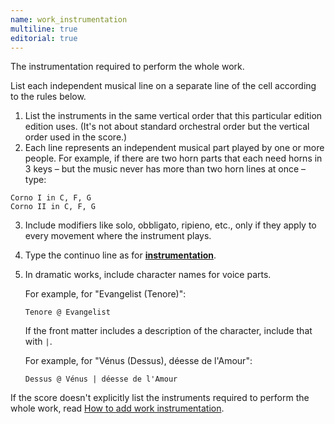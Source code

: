 ```yaml
---
name: work_instrumentation
multiline: true
editorial: true
---
```

The instrumentation required to perform the whole work.

List each independent musical line on a separate line of the cell according to the rules below.

1. List the instruments in the same vertical order that this particular edition edition uses. (It's not about standard orchestral order but the vertical order used in the score.)
2. Each line represents an independent musical part played by one or more people. For example, if there are two horn parts that each need horns in 3 keys – but the music never has more than two horn lines at once – type:
```
Corno I in C, F, G
Corno II in C, F, G
```
3. Include modifiers like solo, obbligato, ripieno, etc., only if they apply to every movement where the instrument plays.
4. Type the continuo line as for **[instrumentation](#instrumentation)**.
5. In dramatic works, include character names for voice parts.

    For example, for "Evangelist (Tenore)":
    ```
    Tenore @ Evangelist
    ```
    
    If the front matter includes a description of the character, include that with `|`.
    
    For example, for "Vénus (Dessus), déesse de l'Amour":
    ```
    Dessus @ Vénus | déesse de l'Amour
    ```
   
If the score doesn't explicitly list the instruments required to perform the whole work, read [How to add work instrumentation](/docs/how-to/add-work-instrumentation).
